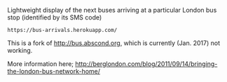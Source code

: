 Lightweight display of the next buses arriving at a particular London bus stop (identified by its SMS code)

    https://bus-arrivals.herokuapp.com/

This is a fork of http://bus.abscond.org, which is currently (Jan. 2017) not working.

More information here; http://berglondon.com/blog/2011/09/14/bringing-the-london-bus-network-home/


